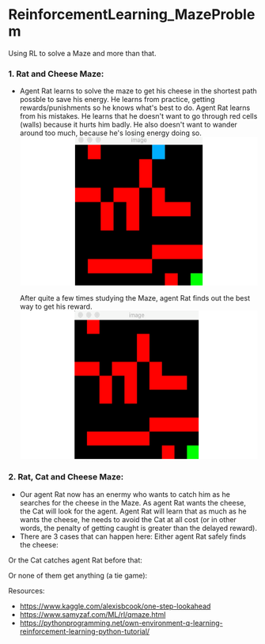 # ReinforcementLearning_MazeProblem
Using RL to solve a Maze and more than that.

### 1. Rat and Cheese Maze:
- Agent Rat learns to solve the maze to get his cheese in the shortest path possble to save his energy. He learns from practice, getting rewards/punishments so he knows what's best to do.
    Agent Rat learns from his mistakes. He learns that he doesn't want to go through red cells (walls) because it hurts him badly. He also doesn't want to wander around too much, because he's losing energy doing so.
    <img src="Rat_Maze/images/learning_rat.gif" width="500" height="300" />

    After quite a few times studying the Maze, agent Rat finds out the best way to get his reward.
    <img src="Rat_Maze/images/trained_rat.gif" width="500" height="300" />

### 2. Rat, Cat and Cheese Maze:
- Our agent Rat now has an enermy who wants to catch him as he searches for the cheese in the Maze. As agent Rat wants the cheese, the Cat will look for the agent. Agent Rat will learn that as much as he wants the cheese, he needs to avoid the Cat at all cost (or in other words, the penalty of getting caught is greater than the delayed reward).
- There are 3 cases that can happen here:
Either agent Rat safely finds the cheese:

Or the Cat catches agent Rat before that:

Or none of them get anything (a tie game):








Resources:
 - https://www.kaggle.com/alexisbcook/one-step-lookahead
 - https://www.samyzaf.com/ML/rl/qmaze.html
 - https://pythonprogramming.net/own-environment-q-learning-reinforcement-learning-python-tutorial/
